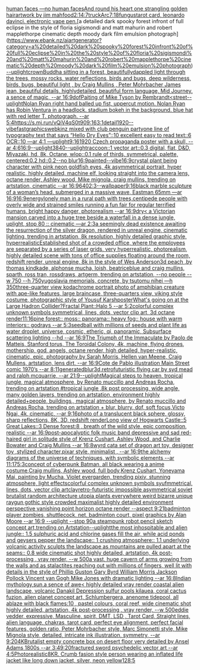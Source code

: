 [human faces —no human faces](https://www.ebank.nz/aiartgenerator?category=human%20faces%20%E2%80%94no%20human%20faces)[And round his heart one strangling golden hair](https://www.ebank.nz/aiartgenerator?category=And%20round%20his%20heart%20one%20strangling%20golden%20hair)[artwork by jim mahfood](https://www.ebank.nz/aiartgenerator?category=artwork%20by%20jim%20mahfood)[2:1](https://www.ebank.nz/aiartgenerator?category=2%3A1)[4:7](https://www.ebank.nz/aiartgenerator?category=4%3A7)[truck](https://www.ebank.nz/aiartgenerator?category=truck)[Arc](https://www.ebank.nz/aiartgenerator?category=Arc)[7:18](https://www.ebank.nz/aiartgenerator?category=7%3A18)[fungus](https://www.ebank.nz/aiartgenerator?category=fungus)[tarot card, leonardo davinci. electronic vape pen.](https://www.ebank.nz/aiartgenerator?category=tarot%20card%2C%20leonardo%20davinci.%20electronic%20vape%20pen.)[a detailed dark spooky forest infront of full eclipse in the style of floria sigismondi and matt mahurin and robert mapplethorpe cinematic depth moody dark film emulsion photograph](https://www.ebank.nz/aiartgenerator?category=a%20detailed%20dark%20spooky%20forest%20infront%20of%20full%20eclipse%20in%20the%20style%20of%20floria%20sigismondi%20and%20matt%20mahurin%20and%20robert%20mapplethorpe%20cinematic%20depth%20moody%20dark%20film%20emulsion%20photograph)[--uplight](https://www.ebank.nz/aiartgenerator?category=--uplight)[crown](https://www.ebank.nz/aiartgenerator?category=crown)[Buddha sitting in a forest,  beautifullydappled light through the trees, mossy rocks, water reflections, birds and bugs, deep wilderness, birds, bugs, beautiful light , by  Craig Mullins , Peter Mohrbacher James jean, beautiful details, highlydetailed, beautiful form language, Mid Journey, a sence of magic, --ar 16:9](https://www.ebank.nz/aiartgenerator?category=Buddha%20sitting%20in%20a%20forest%2C%20%20beautifullydappled%20light%20through%20the%20trees%2C%20mossy%20rocks%2C%20water%20reflections%2C%20birds%20and%20bugs%2C%20deep%20wilderness%2C%20birds%2C%20bugs%2C%20beautiful%20light%20%2C%20by%20%20Craig%20Mullins%20%2C%20Peter%20Mohrbacher%20James%20jean%2C%20beautiful%20details%2C%20highlydetailed%2C%20beautiful%20form%20language%2C%20Mid%20Journey%2C%20a%20sence%20of%20magic%2C%20--ar%2016%3A9)[dof](https://www.ebank.nz/aiartgenerator?category=dof)[Paiting of Mike Tyson by Rembrandt](https://www.ebank.nz/aiartgenerator?category=Paiting%20of%20Mike%20Tyson%20by%20Rembrandt)[<street](https://www.ebank.nz/aiartgenerator?category=%3Cstreet)[--uplight](https://www.ebank.nz/aiartgenerator?category=--uplight)[Nolan Ryan right hand balled up fist, uppercut motion. Nolan Ryan has Robin Ventura in a headlock. stadium bokeh in the background. blue hat with red letter T.  photograph. --ar 5:4](https://www.ebank.nz/aiartgenerator?category=Nolan%20Ryan%20right%20hand%20balled%20up%20fist%2C%20uppercut%20motion.%20Nolan%20Ryan%20has%20Robin%20Ventura%20in%20a%20headlock.%20stadium%20bokeh%20in%20the%20background.%20blue%20hat%20with%20red%20letter%20T.%20%20photograph.%20--ar%205%3A4)[<https://s.mj.run/vQiV4qS0t90>](https://www.ebank.nz/aiartgenerator?category=%3Chttps%3A//s.mj.run/vQiV4qS0t90%3E)[9:16](https://www.ebank.nz/aiartgenerator?category=9%3A16)[3:1](https://www.ebank.nz/aiartgenerator?category=3%3A1)[detail](https://www.ebank.nz/aiartgenerator?category=detail)[1920](https://www.ebank.nz/aiartgenerator?category=1920)[--vibefast](https://www.ebank.nz/aiartgenerator?category=--vibefast)[graphics](https://www.ebank.nz/aiartgenerator?category=graphics)[webkinz mixed with club penguin party](https://www.ebank.nz/aiartgenerator?category=webkinz%20mixed%20with%20club%20penguin%20party)[one line of typography text that says “Hello Dry Eyes”::10 excellent easy to read text::6 OCR::10 —ar 4:1 —uplight](https://www.ebank.nz/aiartgenerator?category=one%20line%20of%20typography%20text%20that%20says%20%E2%80%9CHello%20Dry%20Eyes%E2%80%9D%3A%3A10%20excellent%20easy%20to%20read%20text%3A%3A6%20OCR%3A%3A10%20%E2%80%94ar%204%3A1%20%E2%80%94uplight)[9:16](https://www.ebank.nz/aiartgenerator?category=9%3A16)[1920 Czech propaganda poster with  a skull, --ar 4:6](https://www.ebank.nz/aiartgenerator?category=1920%20Czech%20propaganda%20poster%20with%20%20a%20skull%2C%20--ar%204%3A6)[16:9](https://www.ebank.nz/aiartgenerator?category=16%3A9)[--uplight](https://www.ebank.nz/aiartgenerator?category=--uplight)[3840](https://www.ebank.nz/aiartgenerator?category=3840)[--uplight](https://www.ebank.nz/aiartgenerator?category=--uplight)[raccoon::1 vector art::0.3 digital, flat, D&D, Miyazaki, hd, 8k, Octane, wlop::0.1 rule of thirds, symmetrical, palette, centered:0.2 hd::0.2--no blur](https://www.ebank.nz/aiartgenerator?category=raccoon%3A%3A1%20vector%20art%3A%3A0.3%20digital%2C%20flat%2C%20D%26D%2C%20Miyazaki%2C%20hd%2C%208k%2C%20Octane%2C%20wlop%3A%3A0.1%20rule%20of%20thirds%2C%20symmetrical%2C%20palette%2C%20centered%3A0.2%20hd%3A%3A0.2--no%20blur)[16:9](https://www.ebank.nz/aiartgenerator?category=16%3A9)[painted](https://www.ebank.nz/aiartgenerator?category=painted)[--vibe](https://www.ebank.nz/aiartgenerator?category=--vibe)[16:9](https://www.ebank.nz/aiartgenerator?category=16%3A9)[crystal plant being character with pink neon goldfish eyes, 4k asymmetrical portrait, hyper realistic, highly detailed, machine elf, looking straight into the camera lens, octane render, Ashley wood, Mike mignola, craig mullins, trending on artstation, cinematic --ar 16:9](https://www.ebank.nz/aiartgenerator?category=crystal%20plant%20being%20character%20with%20pink%20neon%20goldfish%20eyes%2C%204k%20asymmetrical%20portrait%2C%20hyper%20realistic%2C%20highly%20detailed%2C%20machine%20elf%2C%20looking%20straight%20into%20the%20camera%20lens%2C%20octane%20render%2C%20Ashley%20wood%2C%20Mike%20mignola%2C%20craig%20mullins%2C%20trending%20on%20artstation%2C%20cinematic%20--ar%2016%3A9)[640](https://www.ebank.nz/aiartgenerator?category=640)[2:3](https://www.ebank.nz/aiartgenerator?category=2%3A3)[--wallpaper](https://www.ebank.nz/aiartgenerator?category=--wallpaper)[9:16](https://www.ebank.nz/aiartgenerator?category=9%3A16)[black marble sculpture of a woman’s head, submerged in a massive wave, Eastman 65mm —ar 16:9](https://www.ebank.nz/aiartgenerator?category=black%20marble%20sculpture%20of%20a%20woman%E2%80%99s%20head%2C%20submerged%20in%20a%20massive%20wave%2C%20Eastman%2065mm%20%E2%80%94ar%2016%3A9)[16:9](https://www.ebank.nz/aiartgenerator?category=16%3A9)[energy](https://www.ebank.nz/aiartgenerator?category=energy)[lonely man in a rural path with trees,](https://www.ebank.nz/aiartgenerator?category=lonely%20man%20in%20a%20rural%20path%20with%20trees%2C)[centipede people with overly wide and strained smiles running a fun fair for regular terrified humans, bright happy danger, photorealism --ar 16:9](https://www.ebank.nz/aiartgenerator?category=centipede%20people%20with%20overly%20wide%20and%20strained%20smiles%20running%20a%20fun%20fair%20for%20regular%20terrified%20humans%2C%20bright%20happy%20danger%2C%20photorealism%20--ar%2016%3A9)[dry](https://www.ebank.nz/aiartgenerator?category=dry)[< a Victorian mansion carved into a huge tree beside a waterfall in a dense jungle, uplight, stop 80 :: cinematic —ar 2:3](https://www.ebank.nz/aiartgenerator?category=%3C%20a%20Victorian%20mansion%20carved%20into%20a%20huge%20tree%20beside%20a%20waterfall%20in%20a%20dense%20jungle%2C%20uplight%2C%20stop%2080%20%3A%3A%20cinematic%20%E2%80%94ar%202%3A3)[a seemingly dead existence awaiting the resurrection of the silver dragon, rendered in unreal engine, cinematic lighting, trending in artstation, 8k resolution, highly detailed graphic style, hyperrealistic](https://www.ebank.nz/aiartgenerator?category=a%20seemingly%20dead%20existence%20awaiting%20the%20resurrection%20of%20the%20silver%20dragon%2C%20rendered%20in%20unreal%20engine%2C%20cinematic%20lighting%2C%20trending%20in%20artstation%2C%208k%20resolution%2C%20highly%20detailed%20graphic%20style%2C%20hyperrealistic)[Established shot of a crowded office, where the employees are separated by a series of laser grids, very hyperrealistic, photorealism, highly detailed scene with tons of office supplies floating around the room, redshift render, unreal engine, 8k in the style of Wes Anderson](https://www.ebank.nz/aiartgenerator?category=Established%20shot%20of%20a%20crowded%20office%2C%20where%20the%20employees%20are%20separated%20by%20a%20series%20of%20laser%20grids%2C%20very%20hyperrealistic%2C%20photorealism%2C%20highly%20detailed%20scene%20with%20tons%20of%20office%20supplies%20floating%20around%20the%20room%2C%20redshift%20render%2C%20unreal%20engine%2C%208k%20in%20the%20style%20of%20Wes%20Anderson)[3d peach ,by thomas kindkade, alphonse mucha, loish, beatriceblue and craig mullins, sparth, ross tran, rossdraws, artgerm, trending on artstation, --no people --w 750 --h 750](https://www.ebank.nz/aiartgenerator?category=3d%20peach%20%2Cby%20thomas%20kindkade%2C%20alphonse%20mucha%2C%20loish%2C%20beatriceblue%20and%20craig%20mullins%2C%20sparth%2C%20ross%20tran%2C%20rossdraws%2C%20artgerm%2C%20trending%20on%20artstation%2C%20--no%20people%20--w%20750%20--h%20750)[yugoslavia memorials, concrete,  by tsutomu nihei —h 350](https://www.ebank.nz/aiartgenerator?category=yugoslavia%20memorials%2C%20concrete%2C%20%20by%20tsutomu%20nihei%20%E2%80%94h%20350)[three-quarter view kodachrome portrait photo of amphibian creature with ape-like features, large braincase, three-quarters view, viking style costume, photographic style of Yousuf Karsh](https://www.ebank.nz/aiartgenerator?category=three-quarter%20view%20kodachrome%20portrait%20photo%20of%20amphibian%20creature%20with%20ape-like%20features%2C%20large%20braincase%2C%20three-quarters%20view%2C%20viking%20style%20costume%2C%20photographic%20style%20of%20Yousuf%20Karsh)[poster](https://www.ebank.nz/aiartgenerator?category=poster)[What's going on at the Large Hadron Collider?](https://www.ebank.nz/aiartgenerator?category=What%27s%20going%20on%20at%20the%20Large%20Hadron%20Collider%3F)[Fractal Plant::Halo 5 --ar 5:2](https://www.ebank.nz/aiartgenerator?category=Fractal%20Plant%3A%3AHalo%205%20--ar%205%3A2)[colorful complex unknown symbols symmetrical, lines, dots, vector clip art, 3d octane render](https://www.ebank.nz/aiartgenerator?category=colorful%20complex%20unknown%20symbols%20symmetrical%2C%20lines%2C%20dots%2C%20vector%20clip%20art%2C%203d%20octane%20render)[11:16](https://www.ebank.nz/aiartgenerator?category=11%3A16)[pine forest:: moss:: panorama:: heavy fog:: house with warm interiors:: godrays --ar 5:3](https://www.ebank.nz/aiartgenerator?category=pine%20forest%3A%3A%20moss%3A%3A%20panorama%3A%3A%20heavy%20fog%3A%3A%20house%20with%20warm%20interiors%3A%3A%20godrays%20--ar%205%3A3)[seedball with millions of seeds and plant life as water droplet, universe, cosmic, etheric, qi, panoramic, Subsurface scattering lighting --hd --ar 16:9](https://www.ebank.nz/aiartgenerator?category=seedball%20with%20millions%20of%20seeds%20and%20plant%20life%20as%20water%20droplet%2C%20universe%2C%20cosmic%2C%20etheric%2C%20qi%2C%20panoramic%2C%20Subsurface%20scattering%20lighting%20--hd%20--ar%2016%3A9)[The Triumph of the Immaculate by Paolo de Matteis, Stanford torus, The Toroidal Colony, 4k, machine, flying drones, mothership, god, angels, octane render, high detailed, hyper-realistic, cinematic, epic, photography by Sarah Morris, Hellen van Meene, Craig Mullens, artstation, lens dirt, --ar 16:9](https://www.ebank.nz/aiartgenerator?category=The%20Triumph%20of%20the%20Immaculate%20by%20Paolo%20de%20Matteis%2C%20Stanford%20torus%2C%20The%20Toroidal%20Colony%2C%204k%2C%20machine%2C%20flying%20drones%2C%20mothership%2C%20god%2C%20angels%2C%20octane%20render%2C%20high%20detailed%2C%20hyper-realistic%2C%20cinematic%2C%20epic%2C%20photography%20by%20Sarah%20Morris%2C%20Hellen%20van%20Meene%2C%20Craig%20Mullens%2C%20artstation%2C%20lens%20dirt%2C%20--ar%2016%3A9)[Cote de Pablo illustration Main Street comic 1970’s --ar 8:11](https://www.ebank.nz/aiartgenerator?category=Cote%20de%20Pablo%20illustration%20Main%20Street%20comic%201970%E2%80%99s%20--ar%208%3A11)[generated](https://www.ebank.nz/aiartgenerator?category=generated)[blur](https://www.ebank.nz/aiartgenerator?category=blur)[3d,](https://www.ebank.nz/aiartgenerator?category=3d%2C)[retrofuturistic flying car by syd mead and ralph mcquarrie, --ar 21:9](https://www.ebank.nz/aiartgenerator?category=retrofuturistic%20flying%20car%20by%20syd%20mead%20and%20ralph%20mcquarrie%2C%20--ar%2021%3A9)[--uplight](https://www.ebank.nz/aiartgenerator?category=--uplight)[Magical steps to heaven, tropical jungle, magical atmosphere, by Renato muccillo and Andreas Rocha, trending on artstation   #tropical jungle   ,8k post processing, wide angle, many golden layers, trending on artstation, environment highly detailed+people, buildings,, magical atmosphere, by Renato muccillo and Andreas Rocha, trending on artstation + blur, blurry, dof, soft focus,Victo Ngai, 4k, cinematic, --ar 9:16](https://www.ebank.nz/aiartgenerator?category=Magical%20steps%20to%20heaven%2C%20tropical%20jungle%2C%20magical%20atmosphere%2C%20by%20Renato%20muccillo%20and%20Andreas%20Rocha%2C%20trending%20on%20artstation%20%20%20%23tropical%20jungle%20%20%20%2C8k%20post%20processing%2C%20wide%20angle%2C%20many%20golden%20layers%2C%20trending%20on%20artstation%2C%20environment%20highly%20detailed%2Bpeople%2C%20buildings%2C%2C%20magical%20atmosphere%2C%20by%20Renato%20muccillo%20and%20Andreas%20Rocha%2C%20trending%20on%20artstation%20%2B%20blur%2C%20blurry%2C%20dof%2C%20soft%20focus%2CVicto%20Ngai%2C%204k%2C%20cinematic%2C%20--ar%209%3A16)[photo of a translucent black sphere, glossy, sharp reflections, 8K, 3D, redshift render](https://www.ebank.nz/aiartgenerator?category=photo%20of%20a%20translucent%20black%20sphere%2C%20glossy%2C%20sharp%20reflections%2C%208K%2C%203D%2C%20redshift%20render)[Long view of Hogwarts Castle::5 Great Lakes::3 Dense forest:8 , breath of the wild style, epic composition, realistic --ar 16:9](https://www.ebank.nz/aiartgenerator?category=Long%20view%20of%20Hogwarts%20Castle%3A%3A5%20Great%20Lakes%3A%3A3%20Dense%20forest%3A8%20%2C%20breath%20of%20the%20wild%20style%2C%20epic%20composition%2C%20realistic%20--ar%2016%3A9)[post-apocalyptic folk music band depressive and sad red-haired girl in solitude style of Krenz Cushart, Ashley Wood, and Charlie Bowater and Craig Mullins --ar 16:8](https://www.ebank.nz/aiartgenerator?category=post-apocalyptic%20folk%20music%20band%20depressive%20and%20sad%20red-haired%20girl%20in%20solitude%20style%20of%20Krenz%20Cushart%2C%20Ashley%20Wood%2C%20and%20Charlie%20Bowater%20and%20Craig%20Mullins%20--ar%2016%3A8)[wyrd cat](https://www.ebank.nz/aiartgenerator?category=wyrd%20cat)[a set of dragon art toy, designer toy ,stylized character,pixar style, minimalist , --ar 16:9](https://www.ebank.nz/aiartgenerator?category=a%20set%20of%20dragon%20art%20toy%2C%20designer%20toy%20%2Cstylized%20character%2Cpixar%20style%2C%20minimalist%20%2C%20--ar%2016%3A9)[the alchemy diagrams of the universe of techniques, with symbolic elements --ar 11:17](https://www.ebank.nz/aiartgenerator?category=the%20alchemy%20diagrams%20of%20the%20universe%20of%20techniques%2C%20with%20symbolic%20elements%20--ar%2011%3A17)[5:3](https://www.ebank.nz/aiartgenerator?category=5%3A3)[concept of cyberpunk Batman, all black,wearing a anime costume,Craig mullins, Ashley wood, full body,Krenz Cushart, Yoneyama Mai, painting by Mucha, Violet evergarden, trending pixiv, stunning atmosphere, light effects](https://www.ebank.nz/aiartgenerator?category=concept%20of%20cyberpunk%20Batman%2C%20all%20black%2Cwearing%20a%20anime%20costume%2CCraig%20mullins%2C%20Ashley%20wood%2C%20full%20body%2CKrenz%20Cushart%2C%20Yoneyama%20Mai%2C%20painting%20by%20Mucha%2C%20Violet%20evergarden%2C%20trending%20pixiv%2C%20stunning%20atmosphere%2C%20light%20effects)[colorful complex unknown symbols syufmmetrical, lines, dots, vector clip art](https://www.ebank.nz/aiartgenerator?category=colorful%20complex%20unknown%20symbols%20syufmmetrical%2C%20lines%2C%20dots%2C%20vector%20clip%20art)[clay](https://www.ebank.nz/aiartgenerator?category=clay)[retro-futuristic impossible asymmetrical soviet brutalist random architecture utopia plants everywhere weird bizarre unique raygun gothic style crowded maximalist highly detailed environment perspective vanishing point horizon octane render --aspect 9:21](https://www.ebank.nz/aiartgenerator?category=retro-futuristic%20impossible%20asymmetrical%20soviet%20brutalist%20random%20architecture%20utopia%20plants%20everywhere%20weird%20bizarre%20unique%20raygun%20gothic%20style%20crowded%20maximalist%20highly%20detailed%20environment%20perspective%20vanishing%20point%20horizon%20octane%20render%20--aspect%209%3A21)[badminton player zombies, shuttlecock, net, badminton court, pixel graphics by Alan Moore --ar 16:9 --uplight --stop 90](https://www.ebank.nz/aiartgenerator?category=badminton%20player%20zombies%2C%20shuttlecock%2C%20net%2C%20badminton%20court%2C%20pixel%20graphics%20by%20Alan%20Moore%20--ar%2016%3A9%20--uplight%20--stop%2090)[a steampunk robot,pencil sketch concept art,trending on Artstation](https://www.ebank.nz/aiartgenerator?category=a%20steampunk%20robot%2Cpencil%20sketch%20concept%20art%2Ctrending%20on%20Artstation)[--uplight](https://www.ebank.nz/aiartgenerator?category=--uplight)[the most inhospitable and alien jungle:: 1.5 sulphuric acid and chlorine gases fill the air, while acid ponds and geysers pepper the landscape:: 1 crushing atmosphere:: 1.1 underlying volcanic activity sculpts the landscape as mountains are pulled apart at the seams:: 0.8 wide cinematic shot highly detailed, artstation, 4k post-processing , vray render, --w 500](https://www.ebank.nz/aiartgenerator?category=the%20most%20inhospitable%20and%20alien%20jungle%3A%3A%201.5%20sulphuric%20acid%20and%20chlorine%20gases%20fill%20the%20air%2C%20while%20acid%20ponds%20and%20geysers%20pepper%20the%20landscape%3A%3A%201%20crushing%20atmosphere%3A%3A%201.1%20underlying%20volcanic%20activity%20sculpts%20the%20landscape%20as%20mountains%20are%20pulled%20apart%20at%20the%20seams%3A%3A%200.8%20wide%20cinematic%20shot%20highly%20detailed%2C%20artstation%2C%204k%20post-processing%20%2C%20vray%20render%2C%20--w%20500)[a vast, huge cavern of arms growing from the walls and as stalactites reaching out with millions of fingers, well lit with details in the style of Phillip Guston Gary Byrd William Morris Jackson Pollock Vincent van Gogh Mike Jones with dramatic lighting --ar 16:8](https://www.ebank.nz/aiartgenerator?category=a%20vast%2C%20huge%20cavern%20of%20arms%20growing%20from%20the%20walls%20and%20as%20stalactites%20reaching%20out%20with%20millions%20of%20fingers%2C%20well%20lit%20with%20details%20in%20the%20style%20of%20Phillip%20Guston%20Gary%20Byrd%20William%20Morris%20Jackson%20Pollock%20Vincent%20van%20Gogh%20Mike%20Jones%20with%20dramatic%20lighting%20--ar%2016%3A8)[Indian mythology,sun,a sence of awe](https://www.ebank.nz/aiartgenerator?category=Indian%20mythology%2Csun%2Ca%20sence%20of%20awe)[< highly detailed vray render coastal alien landscape, volcanic Danakil Depression sulfur pools kilauea, coral cactus fuzion, alien planet concept art, Schlumbergera, anenome tidepool, all ablaze with black flames:10 , pastel colours, coral reef, wide cinematic shot highly detailed, artstation, 4k post-processing , vray render, --w 500](https://www.ebank.nz/aiartgenerator?category=%3C%20highly%20detailed%20vray%20render%20coastal%20alien%20landscape%2C%20volcanic%20Danakil%20Depression%20sulfur%20pools%20kilauea%2C%20coral%20cactus%20fuzion%2C%20alien%20planet%20concept%20art%2C%20Schlumbergera%2C%20anenome%20tidepool%2C%20all%20ablaze%20with%20black%20flames%3A10%20%2C%20pastel%20colours%2C%20coral%20reef%2C%20wide%20cinematic%20shot%20highly%20detailed%2C%20artstation%2C%204k%20post-processing%20%2C%20vray%20render%2C%20--w%20500)[eddie vedder, expressive, Masculine, spirit, DMT, LSD , Tarot Card, Straight lines, alien language, chakras, tarot card, perfect eye alignment, perfect facial features, golden ratio, Peter Mohrbacher style, Marc Simonetti style, Mike Mignola style, detailed, intricate ink illustration, symmetry, --ar 9:20](https://www.ebank.nz/aiartgenerator?category=eddie%20vedder%2C%20expressive%2C%20Masculine%2C%20spirit%2C%20DMT%2C%20LSD%20%2C%20Tarot%20Card%2C%20Straight%20lines%2C%20alien%20language%2C%20chakras%2C%20tarot%20card%2C%20perfect%20eye%20alignment%2C%20perfect%20facial%20features%2C%20golden%20ratio%2C%20Peter%20Mohrbacher%20style%2C%20Marc%20Simonetti%20style%2C%20Mike%20Mignola%20style%2C%20detailed%2C%20intricate%20ink%20illustration%2C%20symmetry%2C%20--ar%209%3A20)[4K](https://www.ebank.nz/aiartgenerator?category=4K)[Brutalist empty concrete box on desert floor very detailed by Ansel Adams 1800s --ar 3:4](https://www.ebank.nz/aiartgenerator?category=Brutalist%20empty%20concrete%20box%20on%20desert%20floor%20very%20detailed%20by%20Ansel%20Adams%201800s%20--ar%203%3A4)[9:20](https://www.ebank.nz/aiartgenerator?category=9%3A20)[fractured sword psychedelic vector art --ar 4:5](https://www.ebank.nz/aiartgenerator?category=fractured%20sword%20psychedelic%20vector%20art%20--ar%204%3A5)[Photorealistic](https://www.ebank.nz/aiartgenerator?category=Photorealistic)[8K](https://www.ebank.nz/aiartgenerator?category=8K)[R. Crumb ](https://www.ebank.nz/aiartgenerator?category=R.%20Crumb%20)[fasion style person wearing an inflated life jacket like long down jacket, silver, neon yellow](https://www.ebank.nz/aiartgenerator?category=fasion%20style%20person%20wearing%20an%20inflated%20life%20jacket%20like%20long%20down%20jacket%2C%20silver%2C%20neon%20yellow)[12](https://www.ebank.nz/aiartgenerator?category=12)[8:5](https://www.ebank.nz/aiartgenerator?category=8%3A5)